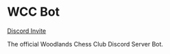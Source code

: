 # WCC Bot

[Discord Invite](https://discord.com/api/oauth2/authorize?client_id=707041303854186588&permissions=0&scope=bot)

The official Woodlands Chess Club Discord Server Bot.
